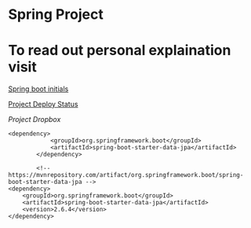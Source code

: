 # Spring Project

#	To read out personal explaination visit 

[Spring boot initials](https://github.com/addiraw/addiraw/blob/master/Springboot.md)

[Project Deploy Status](https://github.com/addiraw/Spring-Boot-Initial-Project-master/deployments/activity_log?environment=firstapplication123456)

*Project Dropbox*
```
<dependency>
			<groupId>org.springframework.boot</groupId>
			<artifactId>spring-boot-starter-data-jpa</artifactId>
		</dependency>
		
		<!-- https://mvnrepository.com/artifact/org.springframework.boot/spring-boot-starter-data-jpa -->
<dependency>
    <groupId>org.springframework.boot</groupId>
    <artifactId>spring-boot-starter-data-jpa</artifactId>
    <version>2.6.4</version>
</dependency>
```